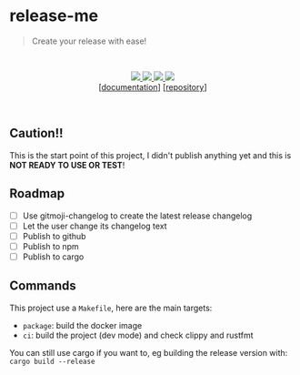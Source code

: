 # release-me
> Create your release with ease!

<br />
<p style="text-align: center" align="center">
  <a href="https://circleci.com/gh/fabienjuif/release-me/tree/master">
    <img src="https://img.shields.io/circleci/project/github/fabienjuif/release-me/master.svg" />
  </a>
  <a href="https://crates.io/crates/release-me">
    <img src="https://img.shields.io/crates/v/release-me.svg" />
  </a>
  <a href="https://hub.docker.com/r/fabienjuif/release-me">
    <img src="https://img.shields.io/badge/docker--image-fabienjuif%2Frelease--me-blue.svg" />
    <img src="https://img.shields.io/microbadger/image-size/fabienjuif%2Frelease-me.svg" />
  </a>
  <br />
  [<a href="https://docs.rs/crate/release-me">documentation</a>]
  [<a href="https://github.com/fabienjuif/release-me">repository</a>]
</p>
<br />

## Caution!!
This is the start point of this project, I didn't publish anything yet and this is **NOT READY TO USE OR TEST**!

## Roadmap
 - [ ] Use gitmoji-changelog to create the latest release changelog
 - [ ] Let the user change its changelog text
 - [ ] Publish to github
 - [ ] Publish to npm
 - [ ] Publish to cargo

## Commands
This project use a `Makefile`, here are the main targets:
  - `package`: build the docker image
  - `ci`: build the project (dev mode) and check clippy and rustfmt

You can still use cargo if you want to, eg building the release version with: `cargo build --release`
